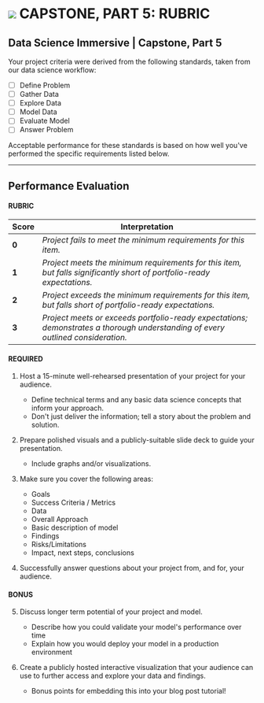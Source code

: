 # ![](https://ga-dash.s3.amazonaws.com/production/assets/logo-9f88ae6c9c3871690e33280fcf557f33.png) CAPSTONE, PART 5: RUBRIC

## Data Science Immersive | Capstone, Part 5		
Your project criteria were derived from the following standards, taken from our data science workflow:

- [ ] Define Problem
- [ ] Gather Data
- [ ] Explore Data
- [ ] Model Data
- [ ] Evaluate Model
- [ ] Answer Problem

Acceptable performance for these standards is based on how well you've performed the specific requirements listed below.

---

## Performance Evaluation

#### RUBRIC
| Score | Interpretation |
| --- | --- |
| **0** | *Project fails to meet the minimum requirements for this item.* |
| **1** | *Project meets the minimum requirements for this item, but falls significantly short of portfolio-ready expectations.* |
| **2** | *Project exceeds the minimum requirements for this item, but falls short of portfolio-ready expectations.* |
| **3** | *Project meets or exceeds portfolio-ready expectations; demonstrates a thorough understanding of every outlined consideration.* |


#### REQUIRED

1. Host a 15-minute well-rehearsed presentation of your project for your audience.
   - Define technical terms and any basic data science concepts that inform your approach.
   - Don't just deliver the information; tell a story about the problem and solution.

2. Prepare polished visuals and a publicly-suitable slide deck to guide your presentation. 
   - Include graphs and/or visualizations.

3. Make sure you cover the following areas:
   - Goals
   - Success Criteria / Metrics
   - Data
   - Overall Approach
   - Basic description of model
   - Findings
   - Risks/Limitations
   - Impact, next steps, conclusions
   
4. Successfully answer questions about your project from, and for, your audience.

#### BONUS

5. Discuss longer term potential of your project and model.
   - Describe how you could validate your model's performance over time
   - Explain how you would deploy your model in a production environment

6. Create a publicly hosted interactive visualization that your audience can use to further access and explore your data and findings.
   - Bonus points for embedding this into your blog post tutorial!
